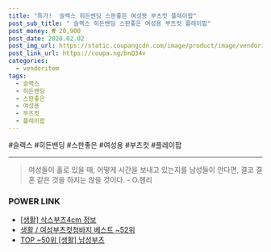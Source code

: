```yaml
--- 
title: "특가!  슬랙스 히든밴딩 스판좋은 여성용 부츠컷 플레이팝" 
post_sub_title: " 슬랙스 히든밴딩 스판좋은 여성용 부츠컷 플레이팝" 
post_money: ₩ 20,900 
post_date: 2020.02.02 
post_img_url: https://static.coupangcdn.com/image/product/image/vendoritem/2019/09/26/5295773405/d96115d1-8c62-45d7-94df-2072893decd7.jpg 
post_link_url: https://coupa.ng/bnQ34v 
categories: 
  - vendoritem 
tags: 
  - 슬랙스 
  - 히든밴딩 
  - 스판좋은 
  - 여성용 
  - 부츠컷 
  - 플레이팝 
--- 
```

  #슬랙스 #히든밴딩 #스판좋은 #여성용 #부츠컷 #플레이팝 
<hr> 

> 여성들이 홀로 있을 때, 어떻게 시간을 보내고 있는지를 남성들이 안다면, 결코 결혼 같은 것을 하지는 않을 것이다. - O.헨리 


### POWER LINK

* <a href="https://blog.naver.com/fash111/221768492712" target="_blank"> [생활] 삭스부츠4cm 정보 </a>
* <a href="https://blog.naver.com/santokki14/221786156831" target="_blank">생활 / 여성부츠컷청바지 베스트 ~52위</a>
* <a href="https://blog.naver.com/fasyy4321/221781608466" target="_blank"> TOP ~50위 [생활] 남성부츠</a>

